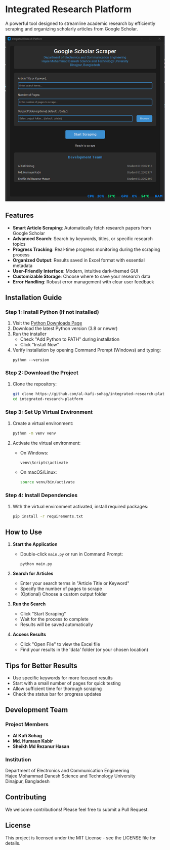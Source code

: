# Integrated Research Platform

A powerful tool designed to streamline academic research by efficiently scraping and organizing scholarly articles from Google Scholar.

![Platform Screenshot](docs/screenshot.png)

## Features

- **Smart Article Scraping**: Automatically fetch research papers from Google Scholar
- **Advanced Search**: Search by keywords, titles, or specific research topics
- **Progress Tracking**: Real-time progress monitoring during the scraping process
- **Organized Output**: Results saved in Excel format with essential metadata
- **User-Friendly Interface**: Modern, intuitive dark-themed GUI
- **Customizable Storage**: Choose where to save your research data
- **Error Handling**: Robust error management with clear user feedback

## Installation Guide

### Step 1: Install Python (If not installed)

1. Visit the [Python Downloads Page](https://www.python.org/downloads/)
2. Download the latest Python version (3.8 or newer)
3. Run the installer
   - Check "Add Python to PATH" during installation
   - Click "Install Now"
4. Verify installation by opening Command Prompt (Windows) and typing:
   ```
   python --version
   ```

### Step 2: Download the Project

1. Clone the repository:
   ```bash
   git clone https://github.com/al-kafi-sohag/integrated-research-platform.git
   cd integrated-research-platform
   ```

### Step 3: Set Up Virtual Environment

1. Create a virtual environment:
   ```bash
   python -m venv venv
   ```

2. Activate the virtual environment:
   - On Windows:
     ```bash
     venv\Scripts\activate
     ```
   - On macOS/Linux:
     ```bash
     source venv/bin/activate
     ```

### Step 4: Install Dependencies

1. With the virtual environment activated, install required packages:
   ```bash
   pip install -r requirements.txt
   ```

## How to Use

1. **Start the Application**
   - Double-click `main.py` or run in Command Prompt:
     ```
     python main.py
     ```

2. **Search for Articles**
   - Enter your search terms in "Article Title or Keyword"
   - Specify the number of pages to scrape
   - (Optional) Choose a custom output folder

3. **Run the Search**
   - Click "Start Scraping"
   - Wait for the process to complete
   - Results will be saved automatically

4. **Access Results**
   - Click "Open File" to view the Excel file
   - Find your results in the 'data' folder (or your chosen location)

## Tips for Better Results

- Use specific keywords for more focused results
- Start with a small number of pages for quick testing
- Allow sufficient time for thorough scraping
- Check the status bar for progress updates

## Development Team

### Project Members
- **Al Kafi Sohag**
- **Md. Humaun Kabir**
- **Sheikh Md Rezanur Hasan**

### Institution
Department of Electronics and Communication Engineering  
Hajee Mohammad Danesh Science and Technology University  
Dinajpur, Bangladesh

## Contributing

We welcome contributions! Please feel free to submit a Pull Request.

## License

This project is licensed under the MIT License - see the LICENSE file for details.
